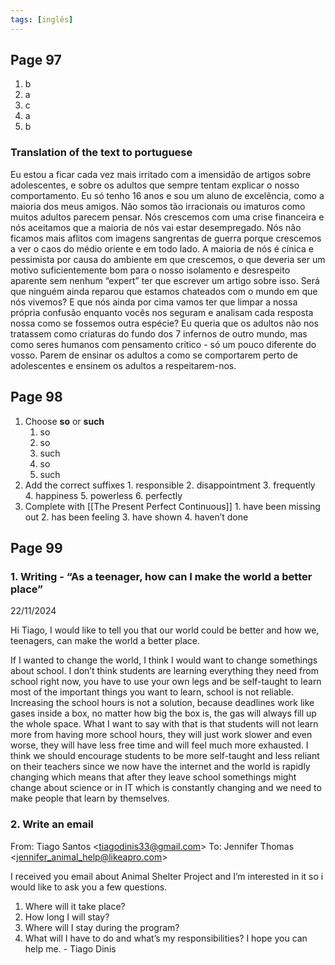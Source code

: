 ```yaml
---
tags: [inglês]
---
```


## Page 97
1. b
2. a
3. c
4. a
5. b

### Translation of the text to portuguese

Eu estou a ficar cada vez mais irritado com a imensidão de artigos sobre adolescentes, e sobre os adultos que sempre tentam explicar o nosso comportamento.
Eu só tenho 16 anos e sou um aluno de excelência, como a maioria dos meus amigos. Não somos tão irracionais ou imaturos como muitos adultos parecem pensar. Nós crescemos com uma crise financeira e nós aceitamos que a maioria de nós vai estar desempregado. Nós não ficamos mais aflitos com imagens sangrentas de guerra porque crescemos a ver o caos do médio oriente e em todo lado.
A maioria de nós é cínica e pessimista por causa do ambiente em que crescemos, o que deveria ser um motivo suficientemente bom para o nosso isolamento e desrespeito aparente sem nenhum “expert” ter que escrever um artigo sobre isso.
Será que ninguém ainda reparou que estamos chateados com o mundo em que nós vivemos? E que nós ainda por cima vamos ter que limpar a nossa própria confusão enquanto vocês nos seguram e analisam cada resposta nossa como se fossemos outra espécie?
Eu queria que os adultos não nos tratassem como criaturas do fundo dos 7 infernos de outro mundo, mas como seres humanos com pensamento critico - só um pouco diferente do vosso.
Parem de ensinar os adultos a como se comportarem perto de adolescentes e ensinem os adultos a respeitarem-nos.

## Page 98
1.  Choose **so** or **such**
	1. so
	2. so
	3. such
	4. so
	5. such
2.   Add the correct suffixes
	1. responsible
	2. disappointment
	3. frequently
	4. happiness
	5. powerless
	6. perfectly
3.   Complete with [[The Present Perfect Continuous]]
	1. have been missing out
	2. has been feeling
	3. have shown
	4. haven’t done
## Page 99
### 1. Writing - “As a teenager, how can I make the world a better place”

22/11/2024

Hi Tiago,
I would like to tell you that our world could be better and how we, teenagers, can make the world a better place.

If I wanted to change the world, I think I would want to change somethings about school. I don’t think students are learning everything they need from school right now, you have to use your own legs and be self-taught to learn most of the important things you want to learn, school is not reliable. Increasing the school hours is not a solution, because deadlines work like gases inside a box, no matter how big the box is, the gas will always fill up the whole space. What I want to say with that is that students will not learn more from having more school hours, they will just work slower and even worse, they will have less free time and will feel much more exhausted. I think we should encourage students to be more self-taught and less reliant on their teachers since we now have the internet and the world is rapidly changing which means that after they leave school somethings might change about science or in IT which is constantly changing and we need to make people that learn by themselves.

### 2. Write an email

From: Tiago Santos \<tiagodinis33@gmail.com\>
To: Jennifer Thomas \<jennifer_animal_help@likeapro.com\>

I received you email about Animal Shelter Project and I’m interested in it so i would like to ask you a few questions.
1. Where will it take place?
2. How long I will stay?
3. Where will I stay during the program?
4. What will I have to do and what’s my responsibilities?
I hope you can help me.
\- Tiago Dinis

